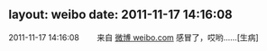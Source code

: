 layout: weibo
date: 2011-11-17 14:16:08
---
<meta name="referrer" content="no-referrer" />

2011-11-17 14:16:08  &nbsp;&nbsp;&nbsp;&nbsp;&nbsp;&nbsp; 来自 <a href="http://weibo.com/" rel="nofollow">微博 weibo.com</a>
感冒了，哎哟……[生病] ​​​
